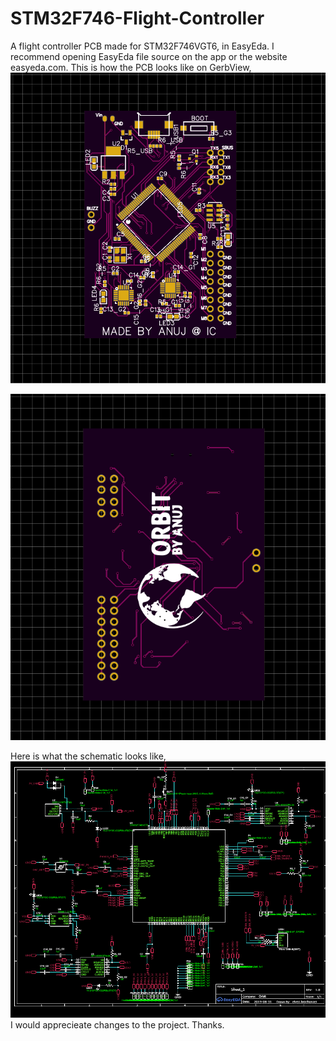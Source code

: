 # STM32F746-Flight-Controller
A flight controller PCB made for STM32F746VGT6, in EasyEda.
I recommend opening EasyEda file source on the app or the website easyeda.com.
This is how the PCB looks like on GerbView,
![PCBFront](https://github.com/Elvez/STM32F746-Flight-Controller/blob/master/Capturel2.PNG)

![PCBBack](https://github.com/Elvez/STM32F746-Flight-Controller/blob/master/Capturel3.PNG)


Here is what the schematic looks like,
![Schematic](https://github.com/Elvez/STM32F746-Flight-Controller/blob/master/ss.PNG)
I would apprecieate changes to the project.
Thanks.
